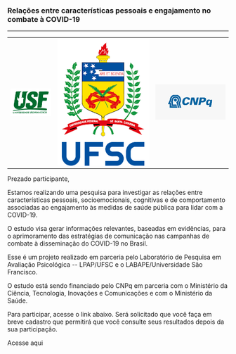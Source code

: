 ### Relações entre características pessoais e engajamento no combate à COVID-19

------------------------------------------------------------------------

|                          |                                              |                      |
|:------------------------:|:--------------------------------------------:|:--------------------:|
| ![](images/logo-usf.png) | ![](images/brasao_default.png) | ![](images/cnpq.png) |

Prezado participante,

Estamos realizando uma pesquisa para investigar as relações entre características pessoais, socioemocionais, cognitivas e de comportamento associadas ao engajamento às medidas de saúde pública para lidar com a COVID-19.

O estudo visa gerar informações relevantes, baseadas em evidências, para o aprimoramento das estratégias de comunicação nas campanhas de combate à disseminação do COVID-19 no Brasil.

Esse é um projeto realizado em parceria pelo Laboratório de Pesquisa em Avaliação Psicológica -- LPAP/UFSC e o LABAPE/Universidade São Francisco.

O estudo está sendo financiado pelo CNPq em parceria com o Ministério da Ciência, Tecnologia, Inovações e Comunicações e com o Ministério da Saúde.

Para participar, acesse o link abaixo. Será solicitado que você faça em breve cadastro que permitirá que você consulte seus resultados depois da sua participação.

Acesse aqui
